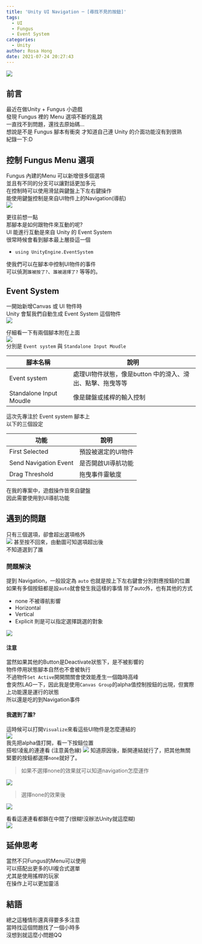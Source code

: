 ```yaml
---
title: 'Unity UI Navigation ─ [尋找不見的按鈕]'
tags:
  - UI
  - Fungus
  - Event System
categories:
  - Unity
author: Rosa Hong
date: 2021-07-24 20:27:43
---
```


![](https://i.imgur.com/Vz6RmrN.png)  
<!-- more -->
## 前言 ##  
最近在做Unity + Fungus 小遊戲  
發現 Fungus 裡的 Menu 選項不斷的亂跳  
一直找不到問題，還找去原始碼...  
想說是不是 Fungus 腳本有衝突
才知道自己連 Unity 的介面功能沒有到很熟   
紀錄一下:D    

## 控制 Fungus Menu 選項 ##  
Fungus 內建的Menu 可以新增很多個選項  
並且有不同的分支可以讓對話更加多元    
在控制時可以使用滑鼠與鍵盤上下左右鍵操作  
能使用鍵盤控制是來自UI物件上的Navigation(導航)  
![](https://chi01pap001files.storage.live.com/y4mYWPYxomKMTvK8NkXSc7wGnefboAs8DPi3XzwVpZlIO3b-Rndt8PKkmqQuDSmVqQnyv6XgAlkRyy2Tiasz_D_rZlIFtDQtyjAwOr31k2Ye_2_2tN8zBbZcSpagvbipBpnPJqTEe_lUHlsti2r_hIdylS477eT9LurYr1TNFzZi2KUjf0JaPHb7Kx0Tfap5j1z?width=660&height=477&cropmode=none)

更往前想一點  
那腳本是如何跟物件來互動的呢?    
UI 能進行互動是來自 Unity 的 Event System  
很常時候會看到腳本最上層掛這一個  
- `using UnityEngine.EventSystem`   

使我們可以在腳本中控制UI物件的事件  
可以偵測`誰被按了?`、`誰被選擇了?` 等等的。

## Event System ##  
一開始新增Canvas 或 UI 物件時  
Unity 會幫我們自動生成 Event System 這個物件  
![](https://chi01pap001files.storage.live.com/y4mKFqurQ2X7h0jJ3Frd1kPO8ipgXgBIIrqYrRtGiNY4C1piCm1NuKKjM9AO3Nqagj6DyNOs6GXStvOutfie-uffMZUMLR4sDoJwm6q3zlfz6vEnl3N1xhZKZe8dvH-Fib6_OG9Qi1OBKnIYbGVpmIIZV5P8YyjuQRw0gVeTucDuK2rV5AV6EOYeUHRjTagVWbr?width=256&height=166&cropmode=none)  

仔細看一下有兩個腳本附在上面  
![](https://chi01pap001files.storage.live.com/y4mST6rqopQUEi6t6yz5eNJ6zUrND4Ljt8vOQMFh1c984h-H30bdnD4CLygkpxsGyfEOF1XORmpkFiplC5dVAk41QD3LsU7qGOsXDTdEDu65Ao_zDfCBb2QBIZoWzLProM1iVsYgR6ber8xbKpLo4wXY9oZg6JRTbUGa9J5cW3tJajUOJi7Bef-3ZGLu7IVozQa?width=468&height=660&cropmode=none)  
分別是 `Event system` 與 `Standalone Input Moudle`  

| 腳本名稱 | 說明 |  
| --- | --- |  
| Event system | 處理UI物件狀態，像是button 中的滑入、滑出、點擊、拖曳等等 |  
| Standalone Input Moudle | 像是鍵盤或搖桿的輸入控制 |  

這次先專注於 Event system 腳本上  
以下的三個設定 

| 功能 | 說明 |  
| --- | --- |  
| First Selected| 預設被選定的UI物件|    
| Send Navigation Event | 是否開啟UI導航功能 |  
| Drag Threshold | 拖曳事件靈敏度 |  

在我的專案中，遊戲操作皆來自鍵盤  
因此需要使用到UI導航功能  

## 遇到的問題 ## 
只有三個選項，卻會超出選項格外  
![](https://i.imgur.com/v0hC0wV.gif)
甚至按不回來，由動圖可知選項超出後  
不知道選到了誰    

### 問題解決 ### 
提到 Navigation，一般設定為 `auto`
也就是按上下左右鍵會分別對應按鈕的位置
如果有多個按鈕都是設`auto`就會發生我這樣的事情
除了auto外，也有其他的方式
- none 不被導航影響
- Horizontal
- Vertical
- Explicit 則是可以指定選擇跳選的對象  

![](https://i.imgur.com/Lubtgid.png)

#### **注意** ####
當然如果其他的Button是Deactivate狀態下，是不被影響的  
物件停用狀態腳本自然也不會被執行  
不過物件`Set Active`開開關關會使效能產生一個臨時高峰  
會突然LAG一下，因此我是使用`Canvas Group`的alpha值控制按鈕的出現，但實際上功能還是運行的狀態  
所以還是吃的到Navigation事件  

#### **我選到了誰?** ####
這時候可以打開`Visualize`來看這些UI物件是怎麼連結的  
![](https://chi01pap001files.storage.live.com/y4mOdcNws2PW6q_sxLe5GYT3fa1Ty342iMadi9U1sHLMtA2Z1VHwPBP_iIFDhBznNzBEHBVHgsVFQSC2ut_euANWxu-otOVWFt1wlbQN1KoBFtmd2ORx930-8vW8JeH_81zE-5WLmpi2Jg8LVIFxOoDeL33Yp0UXJNk5tEW5UgX6dLcIlBbK8tMQCPUI9MYwe2U?width=660&height=421&cropmode=none)  
我先把alpha值打開，看一下按鈕位置  
搭啦!凌亂的連連看 (注意黃色線) 
![](https://chi01pap001files.storage.live.com/y4mxQaNp1uNlJFSzfiusdX7iG1ZaWaLCiKJ2l6WiLBBRVB_NEzB9pVX1nOvW-XeEqGIgScY1Dn54xIeBJTO84UeBaIfXDErzZ-QzjS22pFpLWwEfQQaHj-bhxCGpsDBH4obPA87l31JCD7-V4QR3A0GnuchQQBIvy3XwN5QOXSQxjYy8eTeTA8O5OwBHQVLBHAu?width=660&height=372&cropmode=none) 
知道原因後，斷開連結就行了，把其他無關緊要的按鈕都選擇`none`就好了。  
> 如果不選擇none的效果就可以知道navigation怎麼運作  
  
![](https://i.imgur.com/8IRNaIr.gif)  
>選擇none的效果後  

![](https://i.imgur.com/D5mGljJ.gif)  

看看這連連看都鎖在中間了(很糊!沒辦法Unity就這麼糊)  
![](https://i.imgur.com/CQwmNFb.png)
## 延伸思考 ##
當然不只Fungus的Menu可以使用  
可以搭配出更多的UI複合式選單  
尤其是使用搖桿的玩家  
在操作上可以更加靈活  

## 結語 ##  
總之這種情形還真得要多多注意  
當時找這個問題找了一個小時多  
沒想到就這麼小問題QQ


